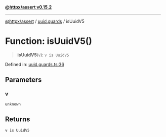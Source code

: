 [**@httpx/assert v0.15.2**](../../README.md)

***

[@httpx/assert](../../README.md) / [uuid.guards](../README.md) / isUuidV5

# Function: isUuidV5()

> **isUuidV5**(`v`): `v is UuidV5`

Defined in: [uuid.guards.ts:36](https://github.com/belgattitude/httpx/blob/d975bb2c60098569db690fb567053dfa3514ae29/packages/assert/src/uuid.guards.ts#L36)

## Parameters

### v

`unknown`

## Returns

`v is UuidV5`

